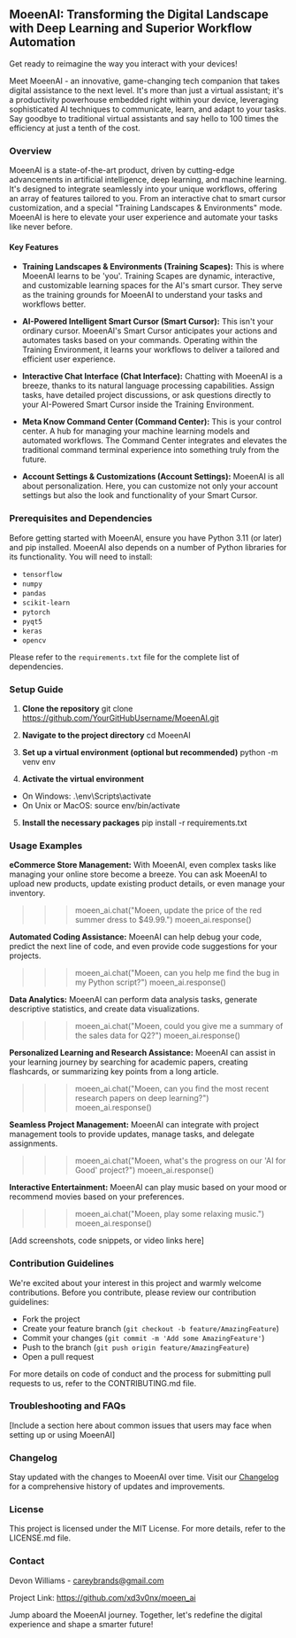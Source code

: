 ## MoeenAI: Transforming the Digital Landscape with Deep Learning and Superior Workflow Automation

Get ready to reimagine the way you interact with your devices!

Meet MoeenAI - an innovative, game-changing tech companion that takes digital assistance to the next level.
It's more than just a virtual assistant; it's a productivity powerhouse embedded right within your device, 
leveraging sophisticated AI techniques to communicate, learn, and adapt to your tasks. Say goodbye to
traditional virtual assistants and say hello to 100 times the efficiency at just a tenth of the cost.

### Overview

MoeenAI is a state-of-the-art product, driven by cutting-edge advancements in artificial intelligence, deep learning, and machine learning.
It's designed to integrate seamlessly into your unique workflows, offering an array of features tailored to you. 
From an interactive chat to smart cursor customization, and a special "Training Landscapes & Environments" mode.
MoeenAI is here to elevate your user experience and automate your tasks like never before.

#### Key Features

* **Training Landscapes & Environments (Training Scapes):** This is where MoeenAI learns to be 'you'. Training Scapes are dynamic,
interactive, and customizable learning spaces for the AI's smart cursor. They serve as the training grounds for MoeenAI to understand
your tasks and workflows better.

* **AI-Powered Intelligent Smart Cursor (Smart Cursor):** This isn't your ordinary cursor. MoeenAI's Smart Cursor anticipates your
actions and automates tasks based on your commands. Operating within the Training Environment, it learns your workflows to deliver a tailored
and efficient user experience.

* **Interactive Chat Interface (Chat Interface):** Chatting with MoeenAI is a breeze, thanks to its natural language processing capabilities.
Assign tasks, have detailed project discussions, or ask questions directly to your AI-Powered Smart Cursor inside the Training Environment.

* **Meta Know Command Center (Command Center):** This is your control center. A hub for managing your machine learning models and automated workflows.
The Command Center integrates and elevates the traditional command terminal experience into something truly from the future.

* **Account Settings & Customizations (Account Settings):** MoeenAI is all about personalization. Here, you can customize not only your account settings
but also the look and functionality of your Smart Cursor.

### Prerequisites and Dependencies

Before getting started with MoeenAI, ensure you have Python 3.11 (or later) and pip installed. MoeenAI also depends on a number of Python libraries
for its functionality. You will need to install:

- `tensorflow`
- `numpy`
- `pandas`
- `scikit-learn`
- `pytorch`
- `pyqt5`
- `keras`
- `opencv`

Please refer to the `requirements.txt` file for the complete list of dependencies.

### Setup Guide

1. **Clone the repository**
git clone https://github.com/YourGitHubUsername/MoeenAI.git

2. **Navigate to the project directory**
cd MoeenAI

3. **Set up a virtual environment (optional but recommended)**
python -m venv env

4. **Activate the virtual environment**
- On Windows:
  .\env\Scripts\activate
- On Unix or MacOS:
  source env/bin/activate
  
5. **Install the necessary packages**
pip install -r requirements.txt

### Usage Examples

**eCommerce Store Management:** With MoeenAI, even complex tasks like managing your online store become a breeze. You can ask MoeenAI to
upload new products, update existing product details, or even manage your inventory.
>>> moeen_ai.chat("Moeen, update the price of the red summer dress to $49.99.")
>>> moeen_ai.response()

**Automated Coding Assistance:** MoeenAI can help debug your code, predict the next line of code, and even provide code suggestions for your projects.
>>> moeen_ai.chat("Moeen, can you help me find the bug in my Python script?")
>>> moeen_ai.response()

**Data Analytics:** MoeenAI can perform data analysis tasks, generate descriptive statistics, and create data visualizations.
>>> moeen_ai.chat("Moeen, could you give me a summary of the sales data for Q2?")
>>> moeen_ai.response()

**Personalized Learning and Research Assistance:** MoeenAI can assist in your learning journey by searching for academic papers, creating flashcards,
or summarizing key points from a long article.
>>> moeen_ai.chat("Moeen, can you find the most recent research papers on deep learning?")
>>> moeen_ai.response()

**Seamless Project Management:** MoeenAI can integrate with project management tools to provide updates, manage tasks, and delegate assignments.
>>> moeen_ai.chat("Moeen, what's the progress on our 'AI for Good' project?")
>>> moeen_ai.response()

**Interactive Entertainment:** MoeenAI can play music based on your mood or recommend movies based on your preferences.
>>> moeen_ai.chat("Moeen, play some relaxing music.")
>>> moeen_ai.response()

[Add screenshots, code snippets, or video links here]

### Contribution Guidelines

We're excited about your interest in this project and warmly welcome contributions. Before you contribute, please review our contribution guidelines:

- Fork the project
- Create your feature branch (`git checkout -b feature/AmazingFeature`)
- Commit your changes (`git commit -m 'Add some AmazingFeature'`)
- Push to the branch (`git push origin feature/AmazingFeature`)
- Open a pull request

For more details on code of conduct and the process for submitting pull requests to us, refer to the CONTRIBUTING.md file.

### Troubleshooting and FAQs

[Include a section here about common issues that users may face when setting up or using MoeenAI]

### Changelog

Stay updated with the changes to MoeenAI over time. Visit our [Changelog](LINK_TO_CHANGELOG.md) for a comprehensive history of updates and improvements.

### License

This project is licensed under the MIT License. For more details, refer to the LICENSE.md file.

### Contact

Devon Williams - careybrands@gmail.com

Project Link: https://github.com/xd3v0nx/moeen_ai

Jump aboard the MoeenAI journey. Together, let's redefine the digital experience and shape a smarter future!
